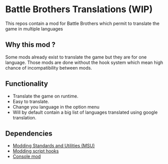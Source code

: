 # **Battle Brothers Translations (WIP)**
This repos contain a mod for Battle Brothers which permit to translate the game in multiple languages

## **Why this mod ?**
Some mods already exist to translate the game but they are for one language. Those mods are done without the hook system which mean high chance of incompatibility between mods.

## **Functionality**
- Translate the game on runtime.
- Easy to translate.
- Change you language in the option menu
- Will by default contain a big list of languages translated using google translation.

## **Dependencies**
- [Modding Standards and Utilities (MSU)](https://www.nexusmods.com/battlebrothers/mods/479)
- [Modding script hooks](https://www.nexusmods.com/battlebrothers/mods/42)
- [Console mod](https://github.com/NathanGASC/Battle-Brothers-Console)